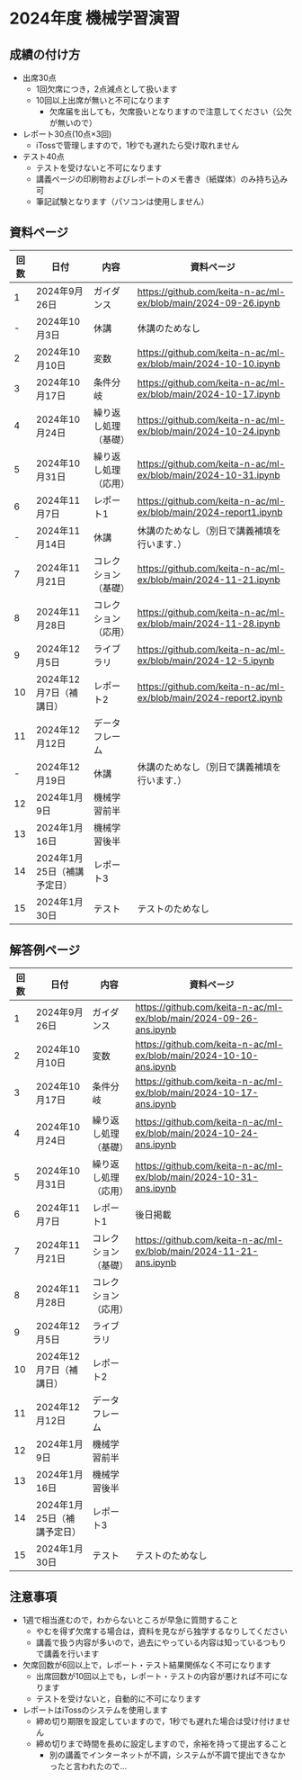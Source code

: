 # 2024年度 機械学習演習

## 成績の付け方
- 出席30点
  - 1回欠席につき，2点減点として扱います
  - 10回以上出席が無いと不可になります
    - 欠席届を出しても，欠席扱いとなりますので注意してください（公欠が無いので）  
- レポート30点(10点×3回)
  - iTossで管理しますので，1秒でも遅れたら受け取れません 
- テスト40点
  - テストを受けないと不可になります 
  - 講義ページの印刷物およびレポートのメモ書き（紙媒体）のみ持ち込み可
  - 筆記試験となります（パソコンは使用しません）

## 資料ページ
| 回数 | 日付         | 内容 | 資料ページ | 
|---|------------|------|---| 
| 1 | 2024年9月26日 | ガイダンス | https://github.com/keita-n-ac/ml-ex/blob/main/2024-09-26.ipynb | 
| - | 2024年10月3日 | 休講 | 休講のためなし | 
| 2 | 2024年10月10日 | 変数 | https://github.com/keita-n-ac/ml-ex/blob/main/2024-10-10.ipynb | 
| 3 | 2024年10月17日 | 条件分岐 | https://github.com/keita-n-ac/ml-ex/blob/main/2024-10-17.ipynb | 
| 4 | 2024年10月24日 | 繰り返し処理（基礎） | https://github.com/keita-n-ac/ml-ex/blob/main/2024-10-24.ipynb | 
| 5 | 2024年10月31日 | 繰り返し処理（応用） | https://github.com/keita-n-ac/ml-ex/blob/main/2024-10-31.ipynb | 
| 6 | 2024年11月7日 | レポート1 | https://github.com/keita-n-ac/ml-ex/blob/main/2024-report1.ipynb | 
| - | 2024年11月14日 | 休講 | 休講のためなし（別日で講義補填を行います．）| 
| 7 | 2024年11月21日 | コレクション（基礎） | https://github.com/keita-n-ac/ml-ex/blob/main/2024-11-21.ipynb | 
| 8 | 2024年11月28日 | コレクション（応用） | https://github.com/keita-n-ac/ml-ex/blob/main/2024-11-28.ipynb | 
| 9 | 2024年12月5日 | ライブラリ | https://github.com/keita-n-ac/ml-ex/blob/main/2024-12-5.ipynb | 
| 10 | 2024年12月7日（補講日） | レポート2 | https://github.com/keita-n-ac/ml-ex/blob/main/2024-report2.ipynb | 
| 11 | 2024年12月12日 | データフレーム | | 
| - | 2024年12月19日 | 休講 | 休講のためなし（別日で講義補填を行います．）| 
| 12 | 2024年1月9日 | 機械学習前半 | | 
| 13 | 2024年1月16日 | 機械学習後半 | | 
| 14 | 2024年1月25日（補講予定日） | レポート3 | | 
| 15 | 2024年1月30日 | テスト | テストのためなし | 

## 解答例ページ
| 回数 | 日付         | 内容 | 資料ページ | 
|---|------------|------|---| 
| 1 | 2024年9月26日 | ガイダンス | https://github.com/keita-n-ac/ml-ex/blob/main/2024-09-26-ans.ipynb | 
| 2 | 2024年10月10日 | 変数 | https://github.com/keita-n-ac/ml-ex/blob/main/2024-10-10-ans.ipynb | 
| 3 | 2024年10月17日 | 条件分岐 | https://github.com/keita-n-ac/ml-ex/blob/main/2024-10-17-ans.ipynb | 
| 4 | 2024年10月24日 | 繰り返し処理（基礎） | https://github.com/keita-n-ac/ml-ex/blob/main/2024-10-24-ans.ipynb | 
| 5 | 2024年10月31日 | 繰り返し処理（応用） | https://github.com/keita-n-ac/ml-ex/blob/main/2024-10-31-ans.ipynb | 
| 6 | 2024年11月7日 | レポート1 | 後日掲載 |  
| 7 | 2024年11月21日 | コレクション（基礎） | https://github.com/keita-n-ac/ml-ex/blob/main/2024-11-21-ans.ipynb | 
| 8 | 2024年11月28日 | コレクション（応用） | | 
| 9 | 2024年12月5日 | ライブラリ | | 
| 10 | 2024年12月7日（補講日） | レポート2 | | 
| 11 | 2024年12月12日 | データフレーム | | 
| 12 | 2024年1月9日 | 機械学習前半 | | 
| 13 | 2024年1月16日 | 機械学習後半 | | 
| 14 | 2024年1月25日（補講予定日） | レポート3 | | 
| 15 | 2024年1月30日 | テスト | テストのためなし | 

## 注意事項
- 1週で相当進むので，わからないところが早急に質問すること
  - やむを得ず欠席する場合は，資料を見ながら独学するなりしてください
  - 講義で扱う内容が多いので，過去にやっている内容は知っているつもりで講義を行います
- 欠席回数が6回以上で，レポート・テスト結果関係なく不可になります
  - 出席回数が10回以上でも，レポート・テストの内容が悪ければ不可になります
  - テストを受けないと，自動的に不可になります
- レポートはiTossのシステムを使用します
  - 締め切り期限を設定していますので，1秒でも遅れた場合は受け付けません
  - 締め切りまで時間を長めに設定しますので，余裕を持って提出すること
    - 別の講義でインターネットが不調，システムが不調で提出できなかったと言われたので…  
